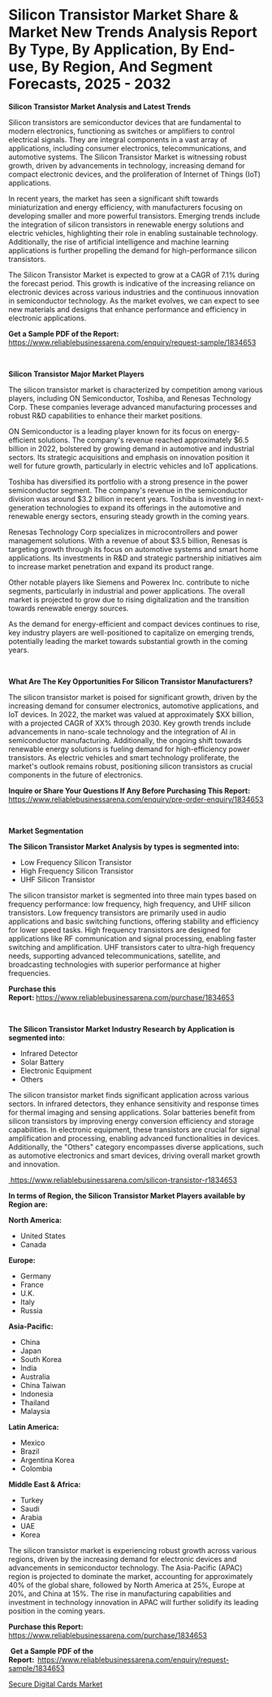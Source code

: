 <p><h1>Silicon Transistor Market Share & Market New Trends Analysis Report By Type, By Application, By End-use, By Region, And Segment Forecasts, 2025 - 2032</h1></p><p><strong>Silicon Transistor Market Analysis and Latest Trends</strong></p>
<p><p>Silicon transistors are semiconductor devices that are fundamental to modern electronics, functioning as switches or amplifiers to control electrical signals. They are integral components in a vast array of applications, including consumer electronics, telecommunications, and automotive systems. The Silicon Transistor Market is witnessing robust growth, driven by advancements in technology, increasing demand for compact electronic devices, and the proliferation of Internet of Things (IoT) applications.</p><p>In recent years, the market has seen a significant shift towards miniaturization and energy efficiency, with manufacturers focusing on developing smaller and more powerful transistors. Emerging trends include the integration of silicon transistors in renewable energy solutions and electric vehicles, highlighting their role in enabling sustainable technology. Additionally, the rise of artificial intelligence and machine learning applications is further propelling the demand for high-performance silicon transistors.</p><p>The Silicon Transistor Market is expected to grow at a CAGR of 7.1% during the forecast period. This growth is indicative of the increasing reliance on electronic devices across various industries and the continuous innovation in semiconductor technology. As the market evolves, we can expect to see new materials and designs that enhance performance and efficiency in electronic applications.</p></p>
<p><strong>Get a Sample PDF of the Report:&nbsp;</strong> <a href="https://www.reliablebusinessarena.com/enquiry/request-sample/1834653?utm_campaign=3189&utm_medium=2&utm_source=Github&utm_content=ia&utm_term=06042025&utm_id=silicon-transistor">https://www.reliablebusinessarena.com/enquiry/request-sample/1834653</a></p>
<p>&nbsp;</p>
<p><strong>Silicon Transistor Major Market Players</strong></p>
<p><p>The silicon transistor market is characterized by competition among various players, including ON Semiconductor, Toshiba, and Renesas Technology Corp. These companies leverage advanced manufacturing processes and robust R&D capabilities to enhance their market positions.</p><p>ON Semiconductor is a leading player known for its focus on energy-efficient solutions. The company's revenue reached approximately $6.5 billion in 2022, bolstered by growing demand in automotive and industrial sectors. Its strategic acquisitions and emphasis on innovation position it well for future growth, particularly in electric vehicles and IoT applications.</p><p>Toshiba has diversified its portfolio with a strong presence in the power semiconductor segment. The company's revenue in the semiconductor division was around $3.2 billion in recent years. Toshiba is investing in next-generation technologies to expand its offerings in the automotive and renewable energy sectors, ensuring steady growth in the coming years.</p><p>Renesas Technology Corp specializes in microcontrollers and power management solutions. With a revenue of about $3.5 billion, Renesas is targeting growth through its focus on automotive systems and smart home applications. Its investments in R&D and strategic partnership initiatives aim to increase market penetration and expand its product range.</p><p>Other notable players like Siemens and Powerex Inc. contribute to niche segments, particularly in industrial and power applications. The overall market is projected to grow due to rising digitalization and the transition towards renewable energy sources.</p><p>As the demand for energy-efficient and compact devices continues to rise, key industry players are well-positioned to capitalize on emerging trends, potentially leading the market towards substantial growth in the coming years.</p></p>
<p>&nbsp;</p>
<p><strong>What Are The Key Opportunities For Silicon Transistor Manufacturers?</strong></p>
<p><p>The silicon transistor market is poised for significant growth, driven by the increasing demand for consumer electronics, automotive applications, and IoT devices. In 2022, the market was valued at approximately $XX billion, with a projected CAGR of XX% through 2030. Key growth trends include advancements in nano-scale technology and the integration of AI in semiconductor manufacturing. Additionally, the ongoing shift towards renewable energy solutions is fueling demand for high-efficiency power transistors. As electric vehicles and smart technology proliferate, the market's outlook remains robust, positioning silicon transistors as crucial components in the future of electronics.</p></p>
<p><strong>Inquire or Share Your Questions If Any Before Purchasing This Report:</strong> <a href="https://www.reliablebusinessarena.com/enquiry/pre-order-enquiry/1834653?utm_campaign=3189&utm_medium=2&utm_source=Github&utm_content=ia&utm_term=06042025&utm_id=silicon-transistor">https://www.reliablebusinessarena.com/enquiry/pre-order-enquiry/1834653</a></p>
<p>&nbsp;</p>
<p><strong>Market Segmentation</strong></p>
<p><strong>The Silicon Transistor Market Analysis by types is segmented into:</strong></p>
<p><ul><li>Low Frequency Silicon Transistor</li><li>High Frequency Silicon Transistor</li><li>UHF Silicon Transistor</li></ul></p>
<p><p>The silicon transistor market is segmented into three main types based on frequency performance: low frequency, high frequency, and UHF silicon transistors. Low frequency transistors are primarily used in audio applications and basic switching functions, offering stability and efficiency for lower speed tasks. High frequency transistors are designed for applications like RF communication and signal processing, enabling faster switching and amplification. UHF transistors cater to ultra-high frequency needs, supporting advanced telecommunications, satellite, and broadcasting technologies with superior performance at higher frequencies.</p></p>
<p><strong>Purchase this Report:&nbsp;</strong><a href="https://www.reliablebusinessarena.com/purchase/1834653?utm_campaign=3189&utm_medium=2&utm_source=Github&utm_content=ia&utm_term=06042025&utm_id=silicon-transistor">https://www.reliablebusinessarena.com/purchase/1834653</a></p>
<p>&nbsp;</p>
<p><strong>The Silicon Transistor Market Industry Research by Application is segmented into:</strong></p>
<p><ul><li>Infrared Detector</li><li>Solar Battery</li><li>Electronic Equipment</li><li>Others</li></ul></p>
<p><p>The silicon transistor market finds significant application across various sectors. In infrared detectors, they enhance sensitivity and response times for thermal imaging and sensing applications. Solar batteries benefit from silicon transistors by improving energy conversion efficiency and storage capabilities. In electronic equipment, these transistors are crucial for signal amplification and processing, enabling advanced functionalities in devices. Additionally, the "Others" category encompasses diverse applications, such as automotive electronics and smart devices, driving overall market growth and innovation.</p></p>
<p><a href="https://www.reliablebusinessarena.com/silicon-transistor-r1834653?utm_campaign=3189&utm_medium=2&utm_source=Github&utm_content=ia&utm_term=06042025&utm_id=silicon-transistor">&nbsp;https://www.reliablebusinessarena.com/silicon-transistor-r1834653</a></p>
<p><strong>In terms of Region, the Silicon Transistor Market Players available by Region are:</strong></p>
<p>
    <p> <strong> North America: </strong>
        <ul>
            <li>United States</li>
            <li>Canada</li>
        </ul>
        </p> 
    <p> <strong> Europe: </strong>
        <ul>
            <li>Germany</li>
            <li>France</li>
            <li>U.K.</li>
            <li>Italy</li>
            <li>Russia</li>
        </ul>
        </p> 
    <p> <strong> Asia-Pacific: </strong>
        <ul>
            <li>China</li>
            <li>Japan</li>
            <li>South Korea</li>
            <li>India</li>
            <li>Australia</li>
            <li>China Taiwan</li>
            <li>Indonesia</li>
            <li>Thailand</li>
            <li>Malaysia</li>
        </ul>
        </p> 
    <p> <strong> Latin America: </strong>
        <ul>
            <li>Mexico</li>
            <li>Brazil</li>
            <li>Argentina Korea</li>
            <li>Colombia</li>
        </ul>
        </p> 
    <p> <strong> Middle East & Africa: </strong>
        <ul>
            <li>Turkey</li>
            <li>Saudi</li>
            <li>Arabia</li>
            <li>UAE</li>
            <li>Korea</li>
        </ul>
    </p>
    </p>
<p><p>The silicon transistor market is experiencing robust growth across various regions, driven by the increasing demand for electronic devices and advancements in semiconductor technology. The Asia-Pacific (APAC) region is projected to dominate the market, accounting for approximately 40% of the global share, followed by North America at 25%, Europe at 20%, and China at 15%. The rise in manufacturing capabilities and investment in technology innovation in APAC will further solidify its leading position in the coming years.</p></p>
<p><strong>Purchase this Report: </strong><a href="https://www.reliablebusinessarena.com/purchase/1834653?utm_campaign=3189&utm_medium=2&utm_source=Github&utm_content=ia&utm_term=06042025&utm_id=silicon-transistor">https://www.reliablebusinessarena.com/purchase/1834653</a></p>
<p>&nbsp;<strong>Get a Sample PDF of the Report:&nbsp;&nbsp;</strong><a href="https://www.reliablebusinessarena.com/enquiry/request-sample/1834653?utm_campaign=3189&utm_medium=2&utm_source=Github&utm_content=ia&utm_term=06042025&utm_id=silicon-transistor">https://www.reliablebusinessarena.com/enquiry/request-sample/1834653</a></p>
<p><strong></strong></p>
<p><p><a href="https://github.com/saoneubeh8/Market-Research-Report-List-1/blob/main/secure-digital-cards-market.md?utm_campaign=3189&utm_medium=2&utm_source=Github&utm_content=ia&utm_term=06042025&utm_id=silicon-transistor">Secure Digital Cards Market</a></p></p>